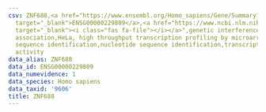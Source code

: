 ```yaml
---
csv: ZNF688,<a href="https://www.ensembl.org/Homo_sapiens/Gene/Summary?db=core;g=ENSG00000229809"
  target="_blank">ENSG00000229809</a>,<a href="https://www.ncbi.nlm.nih.gov/pubmed/17216044"
  target="_blank"><i class="fas fa-file"></i></a>",genetic interference,functional
  association,HeLa, high throughput transcription profiling by microarray,nucleotide
  sequence identification,nucleotide sequence identification,transcriptional regulation,up-regulates
  activity
data_alias: ZNF688
data_id: ENSG00000229809
data_numevidence: 1
data_species: Homo sapiens
data_taxid: '9606'
title: ZNF688
---
```

